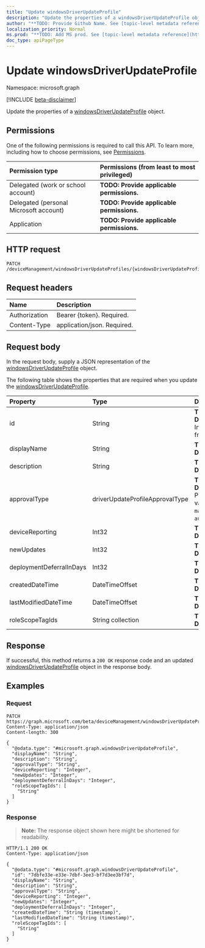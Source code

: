```yaml
---
title: "Update windowsDriverUpdateProfile"
description: "Update the properties of a windowsDriverUpdateProfile object."
author: "**TODO: Provide Github Name. See [topic-level metadata reference](https://msgo.azurewebsites.net/add/document/guidelines/metadata.html#topic-level-metadata)**"
localization_priority: Normal
ms.prod: "**TODO: Add MS prod. See [topic-level metadata reference](https://msgo.azurewebsites.net/add/document/guidelines/metadata.html#topic-level-metadata)**"
doc_type: apiPageType
---
```


# Update windowsDriverUpdateProfile
Namespace: microsoft.graph

[!INCLUDE [beta-disclaimer](../../includes/beta-disclaimer.md)]

Update the properties of a [windowsDriverUpdateProfile](../resources/intune-windowsdriverupdateprofile.md) object.

## Permissions
One of the following permissions is required to call this API. To learn more, including how to choose permissions, see [Permissions](/graph/permissions-reference).

|Permission type|Permissions (from least to most privileged)|
|:---|:---|
|Delegated (work or school account)|**TODO: Provide applicable permissions.**|
|Delegated (personal Microsoft account)|**TODO: Provide applicable permissions.**|
|Application|**TODO: Provide applicable permissions.**|

## HTTP request

<!-- {
  "blockType": "ignored"
}
-->
``` http
PATCH /deviceManagement/windowsDriverUpdateProfiles/{windowsDriverUpdateProfileId}
```

## Request headers
|Name|Description|
|:---|:---|
|Authorization|Bearer {token}. Required.|
|Content-Type|application/json. Required.|

## Request body
In the request body, supply a JSON representation of the [windowsDriverUpdateProfile](../resources/intune-windowsdriverupdateprofile.md) object.

The following table shows the properties that are required when you update the [windowsDriverUpdateProfile](../resources/intune-windowsdriverupdateprofile.md).

|Property|Type|Description|
|:---|:---|:---|
|id|String|**TODO: Add Description** Inherited from [entity](../resources/entity.md)|
|displayName|String|**TODO: Add Description**|
|description|String|**TODO: Add Description**|
|approvalType|driverUpdateProfileApprovalType|**TODO: Add Description**. Possible values are: `manual`, `automatic`.|
|deviceReporting|Int32|**TODO: Add Description**|
|newUpdates|Int32|**TODO: Add Description**|
|deploymentDeferralInDays|Int32|**TODO: Add Description**|
|createdDateTime|DateTimeOffset|**TODO: Add Description**|
|lastModifiedDateTime|DateTimeOffset|**TODO: Add Description**|
|roleScopeTagIds|String collection|**TODO: Add Description**|



## Response

If successful, this method returns a `200 OK` response code and an updated [windowsDriverUpdateProfile](../resources/intune-windowsdriverupdateprofile.md) object in the response body.

## Examples

### Request
<!-- {
  "blockType": "request",
  "name": "update_windowsdriverupdateprofile"
}
-->
``` http
PATCH https://graph.microsoft.com/beta/deviceManagement/windowsDriverUpdateProfiles/{windowsDriverUpdateProfileId}
Content-Type: application/json
Content-length: 300

{
  "@odata.type": "#microsoft.graph.windowsDriverUpdateProfile",
  "displayName": "String",
  "description": "String",
  "approvalType": "String",
  "deviceReporting": "Integer",
  "newUpdates": "Integer",
  "deploymentDeferralInDays": "Integer",
  "roleScopeTagIds": [
    "String"
  ]
}
```


### Response
>**Note:** The response object shown here might be shortened for readability.
<!-- {
  "blockType": "response",
  "truncated": true
}
-->
``` http
HTTP/1.1 200 OK
Content-Type: application/json

{
  "@odata.type": "#microsoft.graph.windowsDriverUpdateProfile",
  "id": "7dbfe33e-e33e-7dbf-3ee3-bf7d3ee3bf7d",
  "displayName": "String",
  "description": "String",
  "approvalType": "String",
  "deviceReporting": "Integer",
  "newUpdates": "Integer",
  "deploymentDeferralInDays": "Integer",
  "createdDateTime": "String (timestamp)",
  "lastModifiedDateTime": "String (timestamp)",
  "roleScopeTagIds": [
    "String"
  ]
}
```

